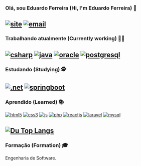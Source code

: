 ### Olá, sou Eduardo Ferreira (Hi, I'm Eduardo Ferreira) 👋
[![site](https://img.shields.io/badge/LinkedIn-0077B5?style=for-the-badge&logo=linkedin&logoColor=white)](https://www.linkedin.com/in/eduardo-ferreira-355a64157/) [![email](https://img.shields.io/badge/Gmail-D14836?style=for-the-badge&logo=gmail&logoColor=white)](eduardoferreira021294@gmail.com)
------------------

### Trabalhando atualmente (Currently working) 👨‍💻 
[![csharp](https://img.shields.io/badge/C%23-239120?style=for-the-badge&logo=c-sharp&logoColor=white)]()
[![java](https://img.shields.io/badge/Java-ED8B00?style=for-the-badge&logo=java&logoColor=white)]()
[![oracle](https://img.shields.io/badge/Oracle-F80000?style=for-the-badge&logo=oracle&logoColor=black)]()
[![postgresql](https://img.shields.io/badge/PostgreSQL-316192?style=for-the-badge&logo=postgresql&logoColor=white)]()
------------------

### Estudando (Studying) 🕵 
[![.net](https://img.shields.io/badge/.NET-5C2D91?style=for-the-badge&logo=.net&logoColor=white)]()
[![springboot](https://img.shields.io/badge/Spring-6DB33F?style=for-the-badge&logo=spring&logoColor=white)]()
------------------

### Aprendido (Learned) 📚 
[![html5](https://img.shields.io/badge/HTML5-E34F26?style=for-the-badge&logo=html5&logoColor=white)]()
[![css3](https://img.shields.io/badge/CSS3-1572B6?style=for-the-badge&logo=css3&logoColor=white)]()
[![js](https://img.shields.io/badge/JavaScript-F7DF1E?style=for-the-badge&logo=javascript&logoColor=black)]()
[![php](https://img.shields.io/badge/PHP-777BB4?style=for-the-badge&logo=php&logoColor=white)]()
[![reactjs](https://img.shields.io/badge/React-20232A?style=for-the-badge&logo=react&logoColor=61DAFB)]()
[![laravel](https://img.shields.io/badge/Laravel-FF2D20?style=for-the-badge&logo=laravel&logoColor=white)]()
[![mysql](https://img.shields.io/badge/MySQL-00000F?style=for-the-badge&logo=mysql&logoColor=white)]()

[![Du Top Langs](https://github-readme-stats.vercel.app/api/top-langs/?username=du02&layout=compact)](https://github.com/du02)
------------------

### Formação (Formation) 🎓 
Engenharia de Software.

<!--
monstra as lingusgens que uso
[![Du Top Langs](https://github-readme-stats.vercel.app/api/top-langs/?username=du02&layout=compact)](https://github.com/du02)

adicionar imgs e badges
[![]()]()

Here are some ideas to get you started:

- 🔭 I’m currently working on ...
- 🌱 I’m currently learning ...
- 👯 I’m looking to collaborate on ...
- 🤔 I’m looking for help with ...
- 💬 Ask me about ...
- 📫 How to reach me: ...
- 😄 Pronouns: ...
- ⚡ Fun fact: ...
-->

